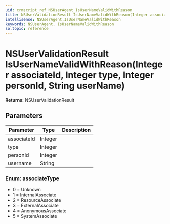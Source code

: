 ```yaml
---
uid: crmscript_ref_NSUserAgent_IsUserNameValidWithReason
title: NSUserValidationResult IsUserNameValidWithReason(Integer associateId, Integer type, Integer personId, String userName)
intellisense: NSUserAgent.IsUserNameValidWithReason
keywords: NSUserAgent, IsUserNameValidWithReason
so.topic: reference
---
```


# NSUserValidationResult IsUserNameValidWithReason(Integer associateId, Integer type, Integer personId, String userName)

**Returns:** NSUserValidationResult

## Parameters

| Parameter | Type | Description |
|---|---|---|
| associateId | Integer | |
| type | Integer | |
| personId | Integer | |
| username | String | |

### Enum: associateType

* 0 = Unknown
* 1 = InternalAssociate
* 2 = ResourceAssociate
* 3 = ExternalAssociate
* 4 = AnonymousAssociate
* 5 = SystemAssociate
